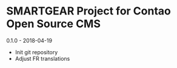 SMARTGEAR Project for Contao Open Source CMS
========

0.1.0 - 2018-04-19
- Init git repository
- Adjust FR translations